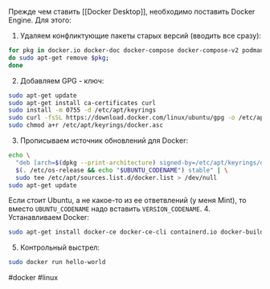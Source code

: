 Прежде чем ставить [[Docker Desktop]], необходимо поставить Docker Engine. Для этого:
1. Удаляем конфликтующие пакеты старых версий (вводить все сразу):
```sh
for pkg in docker.io docker-doc docker-compose docker-compose-v2 podman-docker containerd runc; 
do sudo apt-get remove $pkg; 
done
```
2. Добавляем GPG - ключ:
```sh
sudo apt-get update
sudo apt-get install ca-certificates curl
sudo install -m 0755 -d /etc/apt/keyrings
sudo curl -fsSL https://download.docker.com/linux/ubuntu/gpg -o /etc/apt/keyrings/docker.asc
sudo chmod a+r /etc/apt/keyrings/docker.asc
```
3. Прописываем источник обновлений для Docker:
```sh
echo \
  "deb [arch=$(dpkg --print-architecture) signed-by=/etc/apt/keyrings/docker.asc] https://download.docker.com/linux/ubuntu \
  $(. /etc/os-release && echo "$UBUNTU_CODENAME") stable" | \
  sudo tee /etc/apt/sources.list.d/docker.list > /dev/null
sudo apt-get update
```
Если стоит Ubuntu, а не какое-то из ее ответвлений (у меня Mint), то вместо `UBUNTU_CODENAME`  надо вставить `VERSION_CODENAME`.
4. Устанавливаем Docker:
```sh
sudo apt-get install docker-ce docker-ce-cli containerd.io docker-buildx-plugin docker-compose-plugin
```
5. Контрольный выстрел:
```sh
sudo docker run hello-world
```

#docker #linux 